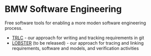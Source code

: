 # BMW Software Engineering

Free software tools for enabling a more moden software engineering
process.

* [TRLC](https://github.com/bmw-software-engineering/trlc) - our
  approach for writing and tracking requirements in git
* [LOBSTER](https://github.com/bmw-software-engineering/lobster) (to
  be released) - our approach for tracing and linking requirements,
  software and models, and verification activities
